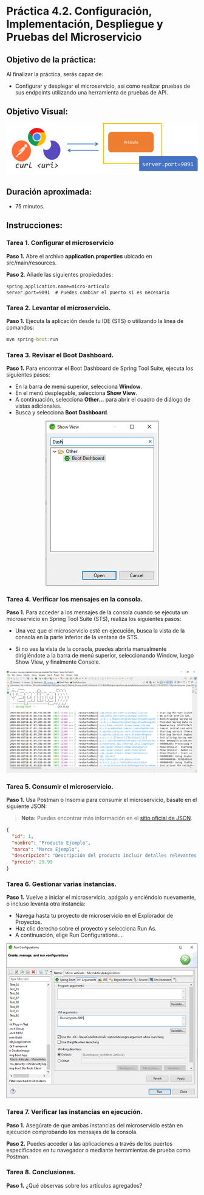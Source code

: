# Práctica 4.2. Configuración, Implementación, Despliegue y Pruebas del Microservicio

## Objetivo de la práctica:
Al finalizar la práctica, serás capaz de:
- Configurar y desplegar el microservicio, así como realizar pruebas de sus endpoints utilizando una herramienta de pruebas de API.

## Objetivo Visual:

<div style="text-align: center;">
    <img src="../images/ro6.png" alt="Spring Tool Suite">
</div>


## Duración aproximada:
- 75 minutos.

## Instrucciones: 

### Tarea 1. Configurar el microservicio
**Paso 1.** Abre el archivo **application.properties** ubicado en src/main/resources.

**Paso 2**. Añade las siguientes propiedades:

```properties
spring.application.name=micro-articulo
server.port=9091  # Puedes cambiar el puerto si es necesario
```

### Tarea 2. Levantar el microservicio.

**Paso 1.** Ejecuta la aplicación desde tu IDE (STS) o utilizando la línea de comandos:

```cmd
mvn spring-boot:run
```

### Tarea 3. Revisar el Boot Dashboard.

**Paso 1.** Para encontrar el Boot Dashboard de Spring Tool Suite, ejecuta los siguientes pasos:

* En la barra de menú superior, selecciona **Window**.
* En el menú desplegable, selecciona **Show View**.
* A continuación, selecciona **Other...** para abrir el cuadro de diálogo de vistas adicionales.
* Busca y selecciona **Boot Dashboard**.


<div style="text-align: center;">
    <img src="../images/img10_dashboard.png" alt="Boot DashBoard">
</div>


### Tarea 4. Verificar los mensajes en la consola.

**Paso 1.** Para acceder a los mensajes de la consola cuando se ejecuta un microservicio en Spring Tool Suite (STS), realiza los siguientes pasos:

* Una vez que el microservicio esté en ejecución, busca la vista de la consola en la parte inferior de la ventana de STS.

* Si no ves la vista de la consola, puedes abrirla manualmente dirigiéndote a la barra de menú superior, seleccionando Window, luego Show View, y finalmente Console.

<div style="text-align: center;">
    <img src="../images/img11_console.png" alt="Console Messages">
</div>

### Tarea 5. Consumir el microservicio.

**Paso 1.** Usa Postman o Insomia para consumir el microservicio, básate en el siguiente JSON:

> **Nota:** Puedes encontrar más información en el [sitio oficial de JSON](https://www.json.org/json-es.html).


```json
{
  "id": 1,
  "nombre": "Producto Ejemplo",
  "marca": "Marca Ejemplo",
  "descripcion": "Descripción del producto incluir detalles relevantes.",
  "precio": 29.99
}
```

### Tarea 6. Gestionar varias instancias.

**Paso 1.** Vuelve a iniciar el microservicio, apágalo y enciéndolo nuevamente, o incluso levanta otra instancia:

* Navega hasta tu proyecto de microservicio en el Explorador de Proyectos.
* Haz clic derecho sobre el proyecto y selecciona Run As.
* A continuación, elige Run Configurations....

<div style="text-align: center;">
    <img src="../images/img12_otherInstance.png" alt="Arguments">
</div>

### Tarea 7. Verificar las instancias en ejecución.

**Paso 1.** Asegúrate de que ambas instancias del microservicio están en ejecución comprobando los mensajes de la consola.

**Paso 2.** Puedes acceder a las aplicaciones a través de los puertos especificados en tu navegador o mediante herramientas de prueba como Postman.

### Tarea 8. Conclusiones.

**Paso 1.** ¿Qué observas sobre los artículos agregados?

